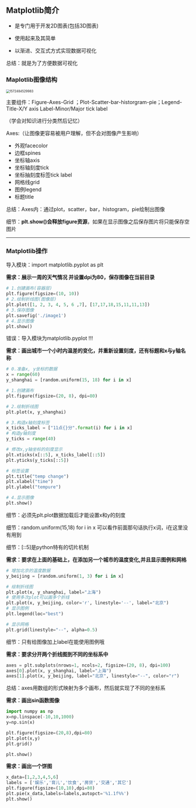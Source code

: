 ## Matplotlib简介

- 是专门用于开发2D图表(包括3D图表)

- 使用起来及其简单

- 以渐进、交互式方式实现数据可视化

总结：就是为了方便数据可视化

### Maplotlib图像结构

<img src="C:\Users\asus\AppData\Roaming\Typora\typora-user-images\1572484529983.png" alt="1572484529983" style="zoom:60%;" />

主要组件：Figure-Axes-Grid ；Plot-Scatter-bar-historgram-pie；Legend-Title-X/Y axis Label-Minor/Major tick label

（学会对知识进行分类然后记忆）

Axes:（让图像更容易被用户理解，但不会对图像产生影响）  

- 外观facecolor  
- 边框spines  
- 坐标轴axis 
- 坐标轴刻度tick   
- 坐标抽刻度标签tick label  
- 网格线grid  
- 图例legend  
- 标题title

总结：Axes内：通过plot，scatter，bar，histogram，pie绘制出图像

 细节：**plt.show()会释放figure资源**，如果在显示图像之后保存图片将只能保存空图片

---

### Matplotlib操作

导入模块：import matplotlib.pyplot as plt

**需求：展示一周的天气情况 并设置dpi为80，保存图像在当前目录**

```python
# 1.创建画布(容器层)
plt.figure(figsize=(10, 10))
# 2.绘制折线图(图像层)
plt.plot([1, 2, 3, 4, 5, 6 ,7], [17,17,18,15,11,11,13])
# 3.保存图像
plt.savefig('./image1')
# 4.显示图像
plt.show()
```

错误：导入模块为matplotlib.pyplot !!!

**需求：画出城市一个小时内温差的变化，并重新设置刻度，还有标题和x与y轴名称**

```python
# 0.准备x, y坐标的数据
x = range(60)
y_shanghai = [random.uniform(15, 18) for i in x]

# 1.创建画布
plt.figure(figsize=(20, 8), dpi=80)

# 2.绘制折线图
plt.plot(x, y_shanghai)

# 3.构造x轴刻度标签
x_ticks_label = ["11点{}分".format(i) for i in x]
# 构造y轴刻度
y_ticks = range(40)

# 修改x,y轴坐标的刻度显示
plt.xticks(x[::5], x_ticks_label[::5])
plt.yticks(y_ticks[::5])

# 标签设置
plt.title("temp change")
plt.xlabel("time")
plt.ylabel("tempure")

# 4.显示图像
plt.show()
```

细节：必须先plt.plot数据加载后才能设置x和y的刻度

细节：random.uniform(15,18) for i in x 可以看作前面那句话执行x词，i在这里没有用到

细节：[::5]是python特有的切片机制

**需求：要求在上面的基础上，在添加另一个城市的温度变化,并且显示图例和网格**

```python
# 增加北京的温度数据
y_beijing = [random.uniform(1, 3) for i in x]

# 绘制折线图
plt.plot(x, y_shanghai, label="上海")
# 使用多次plot可以画多个折线
plt.plot(x, y_beijing, color='r', linestyle='--', label="北京")
# 显示图例
plt.legend(loc="best")

# 显示网格
plt.grid(linestyle="--", alpha=0.5)
```

细节：只有给图像加上label在能使用图例哦

**需求：要求分开两个折线图到不同的坐标系中**

```python
axes = plt.subplots(nrows=1, ncols=2, figsize=(20, 8), dpi=100)
axes[0].plot(x, y_shanghai, label="上海")
axes[1].plot(x, y_beijing, label="北京", linestyle="--", color="r")
```

总结：axes用数组的形式映射为多个画布，然后就实现了不同的坐标系

**需求：画出sin函数图像**

```python
import numpy as np
x=np.linspace(-10,10,1000)
y=np.sin(x)

plt.figure(figsize=(20,8),dpi=80)
plt.plot(x,y)
plt.grid()

plt.show()
```

**需求：画出一个饼图**

```python
x_data=[1,2,3,4,5,6]
labels = ['娱乐','育儿','饮食','房贷','交通','其它']
plt.figure(figsize=(10,10),dpi=80)
plt.pie(x_data,labels=labels,autopct='%1.1f%%')
plt.show()
```





